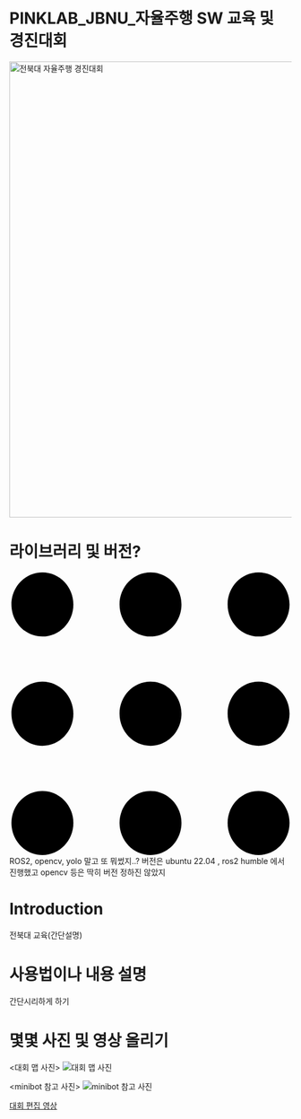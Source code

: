 # PINKLAB_JBNU_자율주행 SW 교육 및 경진대회
<img width="813" alt="전북대 자율주행 경진대회" src="https://github.com/CrowWhale/PINKLAB_JBNU/assets/140477551/e78b7b7b-f61e-4f3c-8138-2e4a5664d622">

# 라이브러리 및 버전?
<svg role="img" viewBox="0 0 24 24" xmlns="http://www.w3.org/2000/svg"><title>ROS</title><path d="M2.807 0C1.353 0 .173 1.22.173 2.722c0 1.504 1.18 2.723 2.634 2.723 1.455 0 2.635-1.22 2.635-2.723S4.262 0 2.807 0zM12 0c-1.455 0-2.634 1.22-2.634 2.722 0 1.504 1.18 2.723 2.634 2.723 1.455 0 2.634-1.22 2.634-2.723S13.454 0 12 0zm9.193 0c-1.455 0-2.635 1.22-2.635 2.722 0 1.504 1.18 2.723 2.635 2.723 1.455 0 2.634-1.22 2.634-2.723S22.647 0 21.193 0zM2.807 9.277C1.353 9.277.173 10.497.173 12s1.18 2.722 2.634 2.722c1.455 0 2.635-1.219 2.635-2.722 0-1.504-1.18-2.723-2.635-2.723zm9.193 0c-1.455 0-2.634 1.22-2.634 2.723s1.18 2.722 2.634 2.722c1.455 0 2.634-1.219 2.634-2.722 0-1.504-1.18-2.723-2.634-2.723zm9.193 0c-1.455 0-2.635 1.22-2.635 2.723s1.18 2.722 2.635 2.722c1.455 0 2.634-1.219 2.634-2.722 0-1.504-1.18-2.723-2.634-2.723zM2.807 18.555c-1.454 0-2.634 1.22-2.634 2.722C.173 22.781 1.353 24 2.807 24c1.455 0 2.635-1.22 2.635-2.723s-1.18-2.722-2.635-2.722zm9.193 0c-1.455 0-2.634 1.22-2.634 2.722C9.366 22.781 10.546 24 12 24c1.455 0 2.634-1.22 2.634-2.723s-1.18-2.722-2.634-2.722zm9.193 0c-1.455 0-2.635 1.22-2.635 2.722 0 1.504 1.18 2.723 2.635 2.723 1.455 0 2.634-1.22 2.634-2.723s-1.18-2.722-2.634-2.722z"/></svg>
ROS2, opencv, yolo 말고 또 뭐썼지..?
버전은 ubuntu 22.04 , ros2 humble 에서 진행했고 opencv 등은 딱히 버전 정하진 않았지

# Introduction
전북대 교육(간단설명)

# 사용법이나 내용 설명
간단시리하게 하기

# 몇몇 사진 및 영상 올리기
<대회 맵 사진>
![대회 맵 사진](https://github.com/CrowWhale/PINKLAB_JBNU/assets/140477551/62836702-fd4b-4e8d-a182-fdcf8440a9b6)

<minibot 참고 사진>
![minibot 참고 사진](https://github.com/CrowWhale/PINKLAB_JBNU/assets/140477551/fa043021-c53e-43e5-ae02-eaeb9406b017)

[대회 편집 영상](https://github.com/CrowWhale/PINKLAB_JBNU/assets/140477551/7e11caa9-ecbb-4c7e-ba2d-58e0b0a428e6)

